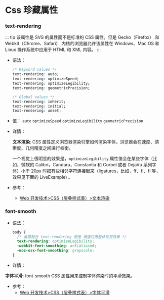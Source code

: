 # Css 珍藏属性

### text-rendering

::: tip
该属性是 SVG 的属性而不是标准的 CSS 属性。但是 Gecko（Firefox） 和 Webkit（Chrome、Safari） 内核的浏览器允许该属性在 Windows、Mac OS 和 Linux 操作系统中应用于 HTML 和 XML 内容。
:::

- 语法：

  ```css
  /* Keyword values */
  text-rendering: auto;
  text-rendering: optimizeSpeed;
  text-rendering: optimizeLegibility;
  text-rendering: geometricPrecision;

  /* Global values */
  text-rendering: inherit;
  text-rendering: initial;
  text-rendering: unset;
  ```

- 值： `auto` `optimizeSpeed` `optimizeLegibility` `geometricPrecision`

- 详情：

  **文本渲染**: CSS 属性定义浏览器渲染引擎如何渲染字体。浏览器会在速度、清晰度、几何精度之间进行权衡。

  一个视觉上很明显的效果是，`optimizeLegibility` 属性值会在某些字体（比如，微软的 Calibri，Candara，Constantia 和 Corbel 或者 DejaVu 系列字体）小于 20px 时把有些相邻字符连接起来（ligatures，比如，ff、fi、fl 等，效果见下面的 LiveExample) 。

- 参考：
  - [Web 开发技术>CSS（层叠样式表）>文本渲染](https://developer.mozilla.org/zh-CN/docs/Web/CSS/text-rendering)

### font-smooth

- 语法：

  ```css
  body {
    /* 推荐配合 text-rendering 使用 增强应用整体视觉效果 */
    text-rendering: optimizeLegibility;
    -webkit-font-smoothing: antialiased;
    -moz-osx-font-smoothing: grayscale;
  }
  ```

- 详情：

**字体平滑**: font-smooth CSS 属性用来控制字体渲染时的平滑效果。

- 参考：
  - [Web 开发技术>CSS（层叠样式表）>字体平滑](https://developer.mozilla.org/zh-CN/docs/Web/CSS/font-smooth)
